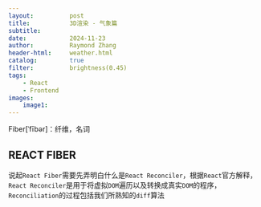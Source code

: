 ```yaml
---
layout:          post
title:           3D渲染 - 气象篇
subtitle:   
date:            2024-11-23
author:          Raymond Zhang
header-html:     weather.html
catalog:         true
filter:          brightness(0.45)
tags:
    - React
    - Frontend
images:
    image1: 
---
```


Fiber[ˈfībər]：纤维，名词

## REACT FIBER
说起`React Fiber`需要先弄明白什么是`React Reconciler`，根据`React`官方解释，`React Reconciler`是用于将虚拟`DOM`遍历以及转换成真实`DOM`的程序，`Reconciliation`的过程包括我们所熟知的`diff`算法